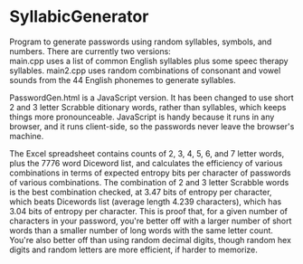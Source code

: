# SyllabicGenerator
Program to generate passwords using random syllables, symbols, and numbers.
There are currently two versions:  
main.cpp uses a list of common English syllables plus some speec therapy syllables.
main2.cpp uses random combinations of consonant and vowel sounds from the 44 English phonemes to generate syllables.

PasswordGen.html is a JavaScript version.  It has been changed to use short 2 and 3 letter Scrabble ditionary words, rather than syllables, which keeps things more pronounceable.  JavaScript is handy because it runs in any browser, and it runs client-side, so the passwords never leave the browser's machine.  

The Excel spreadsheet contains counts of 2, 3, 4, 5, 6, and 7 letter words, plus the 7776 word Diceword list, and calculates the efficiency of various combinations in terms of expected entropy bits per character of passwords of various combinations.  The combination of 2 and 3 letter Scrabble words is the best combination checked, at 3.47 bits of entropy per character, which beats Dicewords list (average length 4.239 characters), which has 3.04 bits of entropy per character.  This is proof that, for a given number of characters in your password, you're better off with a larger number of short words than a smaller number of long words with the same letter count.  You're also better off than using random decimal digits, though random hex digits and random letters are more efficient, if harder to memorize.


